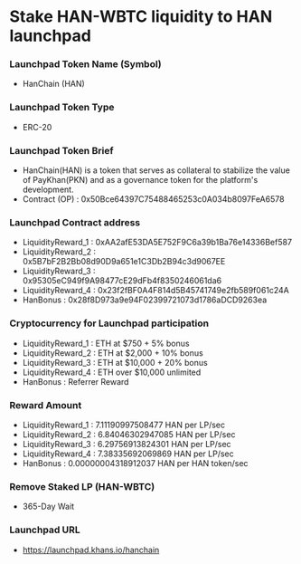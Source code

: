 # Stake HAN-WBTC liquidity to HAN launchpad

### Launchpad Token Name (Symbol)
- HanChain (HAN)

### Launchpad Token Type
- ERC-20

### Launchpad Token Brief
- HanChain(HAN) is a token that serves as collateral to stabilize the value of PayKhan(PKN) and as a governance token for the platform's development.
- Contract (OP) : 0x50Bce64397C75488465253c0A034b8097FeA6578

### Launchpad Contract address
- LiquidityReward_1 : 0xAA2afE53DA5E752F9C6a39b1Ba76e14336Bef587
- LiquidityReward_2 : 0x5B7bF2B2Bb08d90D9a651e1C3Db2B94c3d9067EE
- LiquidityReward_3 : 0x95305eC949f9A98477cE29dFb4f8350246061da6
- LiquidityReward_4 : 0x23f2fBF0A4F814d5B45741749e2fb589f061c24A
- HanBonus : 0x28f8D973a9e94F02399721073d1786aDCD9263ea

### Cryptocurrency for Launchpad participation
- LiquidityReward_1 : ETH at $750 + 5% bonus
- LiquidityReward_2 : ETH at $2,000 + 10% bonus
- LiquidityReward_3 : ETH at $10,000 + 20% bonus
- LiquidityReward_4 : ETH over $10,000 unlimited
- HanBonus : Referrer Reward

### Reward Amount
- LiquidityReward_1 : 7.11190997508477 HAN per LP/sec
- LiquidityReward_2 : 6.84046302947085 HAN per LP/sec
- LiquidityReward_3 : 6.29756913824301 HAN per LP/sec
- LiquidityReward_4 : 7.38335692069869 HAN per LP/sec
- HanBonus : 0.00000004318912037 HAN per HAN token/sec

### Remove Staked LP (HAN-WBTC)
- 365-Day Wait

### Launchpad URL
- https://launchpad.khans.io/hanchain
